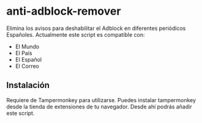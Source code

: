 # anti-adblock-remover

Elimina los avisos para deshabilitar el Adblock en diferentes periódicos Españoles. Actualmente este script es compatible con:
- El Mundo
- El País
- El Español
- El Correo

## Instalación

Requiere de Tampermonkey para utilizarse. Puedes instalar tampermonkey desde la tienda de extensiones de tu navegador. Desde ahí podrás añadir este script.
